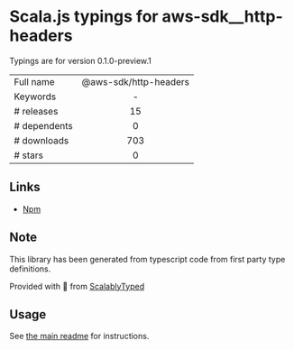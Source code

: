 
# Scala.js typings for aws-sdk__http-headers

Typings are for version 0.1.0-preview.1



|                    |                 |
| ------------------ | :-------------: |
| Full name          | @aws-sdk/http-headers |
| Keywords           | - |
| # releases         | 15 |
| # dependents       | 0 |
| # downloads        | 703 |
| # stars            | 0 |

## Links
- [Npm](https://www.npmjs.com/package/%40aws-sdk%2Fhttp-headers)
    


## Note
This library has been generated from typescript code from first party type definitions.

Provided with :purple_heart: from [ScalablyTyped](https://github.com/oyvindberg/ScalablyTyped)

## Usage
See [the main readme](../../readme.md) for instructions.


